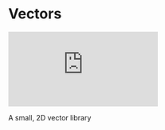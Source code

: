 # Vectors

![File size](https://img.badgesize.com/eventhorizongaming/vectors/main/index.js?labelColor=grey)

A small, 2D vector library

